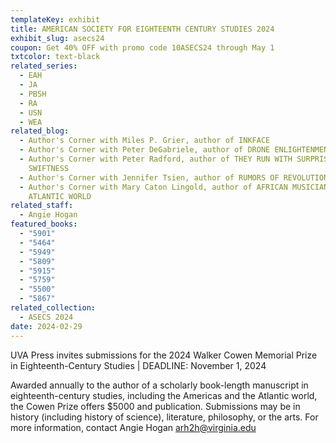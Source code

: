 ```yaml
---
templateKey: exhibit
title: AMERICAN SOCIETY FOR EIGHTEENTH CENTURY STUDIES 2024
exhibit_slug: asecs24
coupon: Get 40% OFF with promo code 10ASECS24 through May 1
txtcolor: text-black
related_series:
  - EAH
  - JA
  - PBSH
  - RA
  - USN
  - WEA
related_blog:
  - Author's Corner with Miles P. Grier, author of INKFACE
  - Author's Corner with Peter DeGabriele, author of DRONE ENLIGHTENMENT
  - Author's Corner with Peter Radford, author of THEY RUN WITH SURPRISING
    SWIFTNESS
  - Author's Corner with Jennifer Tsien, author of RUMORS OF REVOLUTION
  - Author's Corner with Mary Caton Lingold, author of AFRICAN MUSICIANS IN THE
    ATLANTIC WORLD
related_staff:
  - Angie Hogan
featured_books:
  - "5901"
  - "5464"
  - "5949"
  - "5809"
  - "5915"
  - "5759"
  - "5500"
  - "5867"
related_collection:
  - ASECS 2024
date: 2024-02-29
---
```

UVA Press invites submissions for the 2024 Walker Cowen Memorial Prize in Eighteenth-Century Studies | DEADLINE: November 1, 2024

Awarded annually to the author of a scholarly book-length manuscript in eighteenth-century studies, including the Americas and the Atlantic world, the Cowen Prize offers $5000 and publication. Submissions may be in history (including history of science), literature, philosophy, or the arts. For more information, contact Angie Hogan arh2h@virginia.edu